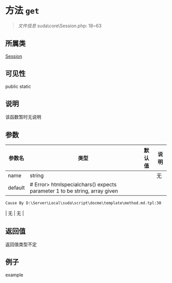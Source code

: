 # 方法 `get`



> *文件信息* suda\core\Session.php: 18~63

## 所属类 

[Session](../Session.md)

## 可见性

 public static

## 说明

该函数暂时无说明


## 参数


| 参数名 | 类型 | 默认值 | 说明 |
|--------|-----|-------|-------|
| name |  string |  | 无 |
| default |  # Error> htmlspecialchars() expects parameter 1 to be string, array given
	Cause By D:\Server\Local\suda\script\docme\template\method.md.tpl:30
 | 无 | 无 |



## 返回值

返回值类型不定


## 例子

example